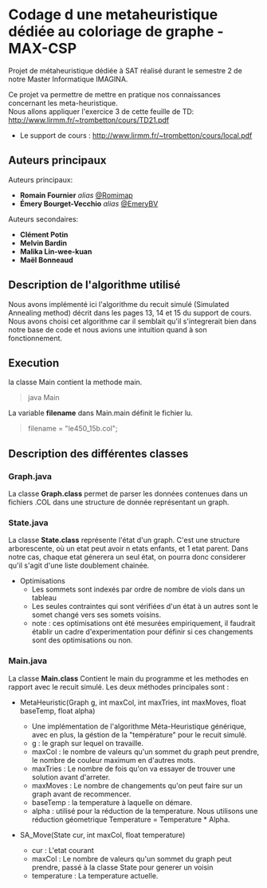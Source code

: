 # Codage d une metaheuristique dédiée au coloriage de graphe - MAX-CSP

Projet de métaheuristique dédiée à SAT réalisé durant le semestre 2 de notre Master Informatique IMAGINA.

Ce projet va permettre de mettre en pratique nos connaissances concernant les meta-heuristique.  
Nous allons appliquer l'exercice 3 de cette feuille de TD: http://www.lirmm.fr/~trombetton/cours/TD21.pdf

- Le support de cours : http://www.lirmm.fr/~trombetton/cours/local.pdf

## Auteurs principaux
Auteurs principaux: 
* **Romain Fournier** _alias_ [@Romimap](https://github.com/Romimap)
* **Émery Bourget-Vecchio** _alias_ [@EmeryBV](https://github.com/EmeryBV)

Auteurs secondaires: 
* **Clément Potin**
* **Melvin Bardin**
* **Malika Lin-wee-kuan**
* **Maël Bonneaud**



## Description de l'algorithme utilisé

Nous avons implémenté ici l'algorithme du recuit simulé (Simulated Annealing method) décrit dans les pages 13, 14 et 15 du support de cours.
Nous avons choisi cet algorithme car il semblait qu'il s'integrerait bien dans notre base de code et nous avions une intuition quand à son fonctionnement.

## Execution
la classe Main contient la methode main.
> java Main

La variable **filename** dans Main.main définit le fichier lu.
> filename = "le450_15b.col";

## Description des différentes classes

### Graph.java

La classe **Graph.class** permet de parser les données contenues dans un fichiers .COL dans une structure de donnée représentant un graph.

### State.java 

La classe **State.class** représente l'état d'un graph. C'est une structure arborescente, où un etat peut avoir n etats enfants, et 1 etat parent. Dans notre cas, chaque etat génerera un seul état, on pourra donc considerer qu'il s'agit d'une liste doublement chainée.
- Optimisations
  - Les sommets sont indexés par ordre de nombre de viols dans un tableau
  - Les seules contraintes qui sont vérifiées d'un état à un autres sont le somet changé vers ses somets voisins.
  - note : ces optimisations ont été mesurées empiriquement, il faudrait établir un cadre d'experimentation pour définir si ces changements sont des optimisations ou non.


### Main.java 

La classe **Main.class** Contient le main du programme et les methodes en rapport avec le recuit simulé.
Les deux méthodes principales sont :

- MetaHeuristic(Graph g, int maxCol, int maxTries, int maxMoves, float baseTemp, float alpha)
  - Une implémentation de l'algorithme Méta-Heuristique générique, avec en plus, la géstion de la "température" pour le recuit simulé.
  - g : le graph sur lequel on travaille.
  - maxCol : le nombre de valeurs qu'un sommet du graph peut prendre, le nombre de couleur maximum en d'autres mots.
  - maxTries : Le nombre de fois qu'on va essayer de trouver une solution avant d'arreter.
  - maxMoves : Le nombre de changements qu'on peut faire sur un graph avant de recommencer.
  - baseTemp : la temperature à laquelle on démare.
  - alpha : utilisé pour la réduction de la temperature. Nous utilisons une réduction géometrique Temperature = Temperature * Alpha.


- SA_Move(State cur, int maxCol, float temperature) 
  - cur : L'etat courant
  - maxCol : Le nombre de valeurs qu'un sommet du graph peut prendre, passé à la classe State pour generer un voisin
  - temperature : La temperature actuelle.


